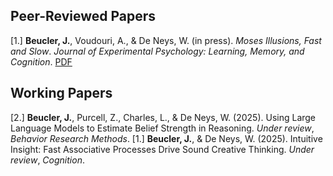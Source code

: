 ## Peer-Reviewed Papers

[1.] **Beucler, J.**, Voudouri, A., & De Neys, W. (in press). *Moses Illusions, Fast and Slow*. *Journal of Experimental Psychology: Learning, Memory, and Cognition*. [<PDF /> PDF](https://jeremiebeucler.github.io/files/Beucler_2025.pdf)

## Working Papers

[2.] **Beucler, J.**, Purcell, Z., Charles, L., & De Neys, W. (2025). Using Large Language Models to Estimate Belief Strength in Reasoning. *Under review*, *Behavior Research Methods*.
[1.] **Beucler, J.**, & De Neys, W. (2025). Intuitive Insight: Fast Associative Processes Drive Sound Creative Thinking. *Under review*, *Cognition*.